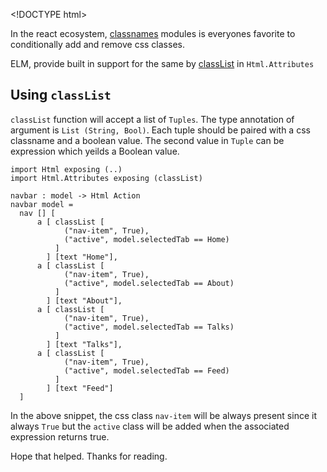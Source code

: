 &lt;!DOCTYPE html&gt;

In the react ecosystem, [classnames](https://www.npmjs.com/package/classnames) modules is everyones favorite to conditionally add and remove css classes.

ELM, provide built in support for the same by [classList](http://package.elm-lang.org/packages/elm-lang/html/2.0.0/Html-Attributes#classList) in `Html.Attributes`

Using `classList`
-----------------

`classList` function will accept a list of `Tuples`. The type annotation of argument is `List (String, Bool)`. Each tuple should be paired with a css classname and a boolean value. The second value in `Tuple` can be expression which yeilds a Boolean value.

    import Html exposing (..)
    import Html.Attributes exposing (classList)

    navbar : model -> Html Action
    navbar model =
      nav [] [
          a [ classList [
                ("nav-item", True),
                ("active", model.selectedTab == Home)
              ]
            ] [text "Home"],
          a [ classList [
                ("nav-item", True),
                ("active", model.selectedTab == About)
              ]
            ] [text "About"],
          a [ classList [
                ("nav-item", True),
                ("active", model.selectedTab == Talks)
              ]
            ] [text "Talks"],
          a [ classList [
                ("nav-item", True),
                ("active", model.selectedTab == Feed)
              ]
            ] [text "Feed"]
      ]

In the above snippet, the css class `nav-item` will be always present since it always `True` but the `active` class will be added when the associated expression returns true.

Hope that helped. Thanks for reading.
